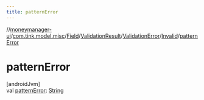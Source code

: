 ```yaml
---
title: patternError
---
```

//[moneymanager-ui](../../../../../../index.html)/[com.tink.model.misc](../../../../index.html)/[Field](../../../index.html)/[ValidationResult](../../index.html)/[ValidationError](../index.html)/[Invalid](index.html)/[patternError](pattern-error.html)



# patternError



[androidJvm]\
val [patternError](pattern-error.html): [String](https://kotlinlang.org/api/latest/jvm/stdlib/kotlin/-string/index.html)




